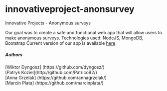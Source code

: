 innovativeproject-anonsurvey
=============================

Innovative Projects - Anonymous surveys

Our goal was to create a safe and functional web app that will allow users to make anonymous surveys.
Technologies used: NodeJS, MongoDB, Bootstrap
Current version of our app is available [here](https://magic-survey-app.herokuapp.com/).
 
 <h5> Authors </h5>
[Wiktor Dyngosz] (https://github.com/dyngosz/) <br>
 [Patryk Koziel](http://github.com/Patrico92/) <br>
  [Anna Grzelak] (https://github.com/annagrzelak/) <br>
   [Marcin Plata] (https://github.com/marcinplata/)
